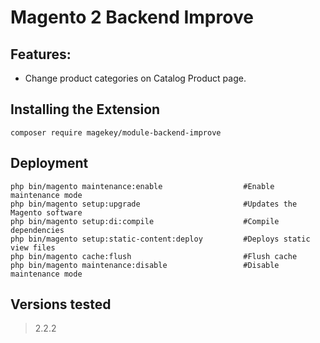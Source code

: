 # Magento 2 Backend Improve

## Features:

- Change product categories on Catalog Product page.

## Installing the Extension

    composer require magekey/module-backend-improve

## Deployment

    php bin/magento maintenance:enable                  #Enable maintenance mode
    php bin/magento setup:upgrade                       #Updates the Magento software
    php bin/magento setup:di:compile                    #Compile dependencies
    php bin/magento setup:static-content:deploy         #Deploys static view files
    php bin/magento cache:flush                         #Flush cache
    php bin/magento maintenance:disable                 #Disable maintenance mode

## Versions tested
> 2.2.2
